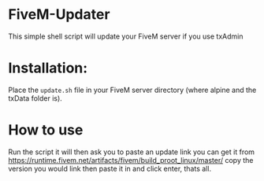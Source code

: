 # FiveM-Updater 
This simple shell script will update your FiveM server if you use txAdmin


# Installation:
Place the ``update.sh`` file in your FiveM server directory (where alpine and the txData folder is).


# How to use
Run the script it will then ask you to paste an update link you can get it from https://runtime.fivem.net/artifacts/fivem/build_proot_linux/master/ copy the version you would link then paste it in and click enter, thats all.
